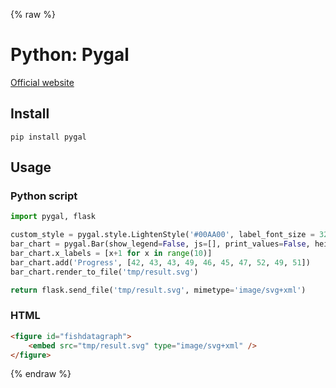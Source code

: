 {% raw %}

# Python: Pygal
[Official website](http://pygal.org/en/stable/)

## Install
```
pip install pygal
```

## Usage
### Python script
```python
import pygal, flask

custom_style = pygal.style.LightenStyle('#00AA00', label_font_size = 32, major_label_font_size = 35, background='transparent', plot_background='transparent')
bar_chart = pygal.Bar(show_legend=False, js=[], print_values=False, height=400, style=custom_style) # js and print_values remove mouse interaction
bar_chart.x_labels = [x+1 for x in range(10)]
bar_chart.add('Progress', [42, 43, 43, 49, 46, 45, 47, 52, 49, 51])
bar_chart.render_to_file('tmp/result.svg')

return flask.send_file('tmp/result.svg', mimetype='image/svg+xml')
```

### HTML
```html
<figure id="fishdatagraph">
    <embed src="tmp/result.svg" type="image/svg+xml" />
</figure>
```

{% endraw %}

